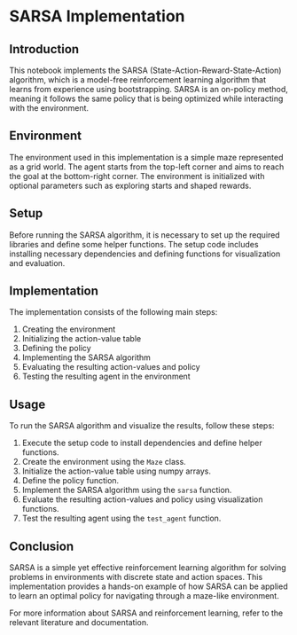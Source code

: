 # SARSA Implementation

## Introduction
This notebook implements the SARSA (State-Action-Reward-State-Action) algorithm, which is a model-free reinforcement learning algorithm that learns from experience using bootstrapping. SARSA is an on-policy method, meaning it follows the same policy that is being optimized while interacting with the environment.

## Environment
The environment used in this implementation is a simple maze represented as a grid world. The agent starts from the top-left corner and aims to reach the goal at the bottom-right corner. The environment is initialized with optional parameters such as exploring starts and shaped rewards.

## Setup
Before running the SARSA algorithm, it is necessary to set up the required libraries and define some helper functions. The setup code includes installing necessary dependencies and defining functions for visualization and evaluation.

## Implementation
The implementation consists of the following main steps:
1. Creating the environment
2. Initializing the action-value table
3. Defining the policy
4. Implementing the SARSA algorithm
5. Evaluating the resulting action-values and policy
6. Testing the resulting agent in the environment

## Usage
To run the SARSA algorithm and visualize the results, follow these steps:
1. Execute the setup code to install dependencies and define helper functions.
2. Create the environment using the `Maze` class.
3. Initialize the action-value table using numpy arrays.
4. Define the policy function.
5. Implement the SARSA algorithm using the `sarsa` function.
6. Evaluate the resulting action-values and policy using visualization functions.
7. Test the resulting agent using the `test_agent` function.

## Conclusion
SARSA is a simple yet effective reinforcement learning algorithm for solving problems in environments with discrete state and action spaces. This implementation provides a hands-on example of how SARSA can be applied to learn an optimal policy for navigating through a maze-like environment.

For more information about SARSA and reinforcement learning, refer to the relevant literature and documentation.

